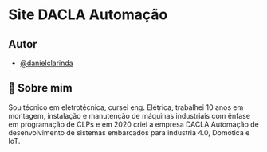 # Site DACLA Automação

## Autor

- [@danielclarinda](https://github.com/danielclarinda)

## 🚀 Sobre mim
Sou técnico em eletrotécnica, cursei eng. Elétrica, trabalhei 10 anos em montagem, instalação e manutenção de máquinas industriais com ênfase em programação de CLPs e em 2020 criei a empresa DACLA Automação de desenvolvimento de sistemas embarcados para industria 4.0, Domótica e IoT.